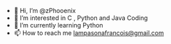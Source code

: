 - 👋 Hi, I’m @zPhooenix
- 👀 I’m interested in C , Python and Java Coding 
- 🌱 I’m currently learning Python
- 📫 How to reach me lampasonafrancois@gmail.com

<!---
zPhooenix/zPhooenix is a ✨ special ✨ repository because its `README.md` (this file) appears on your GitHub profile.
You can click the Preview link to take a look at your changes.
--->
